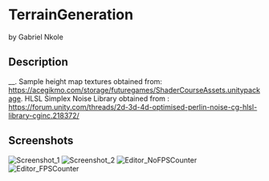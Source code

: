 # TerrainGeneration
by Gabriel Nkole

## Description
__. Sample height map textures obtained from: https://acegikmo.com/storage/futuregames/ShaderCourseAssets.unitypackage.
HLSL Simplex Noise Library obtained from : https://forum.unity.com/threads/2d-3d-4d-optimised-perlin-noise-cg-hlsl-library-cginc.218372/  

## Screenshots
![Screenshot_1](https://github.com/gabriel-nkole/TerrainGeneration/assets/101514971/02ea50b7-4c82-4057-9c45-86bb097e1208)
![Screenshot_2](https://github.com/gabriel-nkole/TerrainGeneration/assets/101514971/40470258-428f-4707-b17a-d76830cd3e4f)
![Editor_NoFPSCounter](https://github.com/gabriel-nkole/TerrainGeneration/assets/101514971/3a1389bb-84a5-48a5-ac95-d631a4434fb2)
![Editor_FPSCounter](https://github.com/gabriel-nkole/TerrainGeneration/assets/101514971/f40b20f7-e932-4f4d-95b3-125158eb140f)
